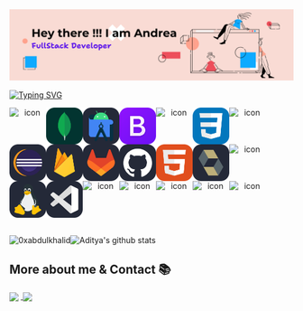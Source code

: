 <div align="center"> <img src="https://github.com/andreasop01/andreasop/blob/main/header1.png"> </div>

[![Typing SVG](https://readme-typing-svg.demolab.com?font=Fira+Code&weight=600&size=25&pause=1000&color=5D68FF&width=435&lines=Full+Stack+Developer+%F0%9F%92%BB)](https://git.io/typing-svg)

<div align="center">
  <div style="display: flex; align-items: flex-start;"><img src="https://techstack-generator.vercel.app/js-icon.svg" alt="icon" width="65" height="65" /><img src="https://github.com/tandpfun/skill-icons/blob/main/icons/MongoDB.svg" alt="icon" width="65" height="65" /><img src="https://github.com/tandpfun/skill-icons/blob/main/icons/AndroidStudio-Dark.svg" alt="icon" width="65" height="65" /><img src="https://github.com/tandpfun/skill-icons/blob/main/icons/Bootstrap.svg" alt="icon" width="65" height="65" /><img src="https://techstack-generator.vercel.app/csharp-icon.svg" alt="icon" width="65" height="65" /><img src="https://github.com/tandpfun/skill-icons/blob/main/icons/CSS.svg" alt="icon" width="65" height="65" /><img src="https://techstack-generator.vercel.app/react-icon.svg" alt="icon" width="65" height="65" /></div><div style="display: flex; align-items: flex-start;"><img src="https://github.com/tandpfun/skill-icons/blob/main/icons/Eclipse-Dark.svg" alt="icon" width="65" height="65" /><img src="https://github.com/tandpfun/skill-icons/blob/main/icons/Firebase-Dark.svg" alt="icon" width="65" height="65" /><img src="https://github.com/tandpfun/skill-icons/blob/main/icons/GitLab-Dark.svg" alt="icon" width="65" height="65" /><img src="https://github.com/tandpfun/skill-icons/blob/main/icons/Github-Dark.svg" alt="icon" width="65" height="65" /><img src="https://github.com/tandpfun/skill-icons/blob/main/icons/HTML.svg" alt="icon" width="65" height="65" /><img src="https://github.com/tandpfun/skill-icons/blob/main/icons/Hibernate-Dark.svg" alt="icon" width="65" height="65" /><img src="https://techstack-generator.vercel.app/prettier-icon.svg" alt="icon" width="65" height="65" /></div><div style="display: flex; align-items: flex-start;"><img src="https://github.com/tandpfun/skill-icons/blob/main/icons/Linux-Dark.svg" alt="icon" width="65" height="65" /><img src="https://github.com/tandpfun/skill-icons/blob/main/icons/VSCode-Dark.svg" alt="icon" width="65" height="65" /><img src="https://techstack-generator.vercel.app/python-icon.svg" alt="icon" width="65" height="65" /><img src="https://techstack-generator.vercel.app/github-icon.svg" alt="icon" width="65" height="65" /><img src="https://techstack-generator.vercel.app/nginx-icon.svg" alt="icon" width="65" height="65" /> <img src="https://techstack-generator.vercel.app/java-icon.svg" alt="icon" width="65" height="65" /><img src="https://techstack-generator.vercel.app/mysql-icon.svg" alt="icon" width="65" height="65" /></div>
</div>

<br>

<img src="https://github-readme-stats.vercel.app/api/top-langs?username=andreasop01&show_icons=true&locale=en&layout=compact&line_height=20&title_color=7A7ADB&icon_color=2234AE&text_color=D3D3D3&bg_color=0,000000,130F40" width="350"  alt="0xabdulkhalid"/>![Aditya's github stats](https://github-readme-stats.vercel.app/api?username=andreasop01&show_icons=true&theme=tokyonight)

## More about me & Contact  📚
<a href = 'www.linkedin.com/in/andrea-llovera-de-sousa-07aa351b4'> <img width = '32px' align= 'center' src="https://raw.githubusercontent.com/rahulbanerjee26/githubAboutMeGenerator/main/icons/linked-in-alt.svg"/></a> ‎ ‎ ‎ ‎ ‎ ‎ ‎ ‎ ‎ ‎ ‎ ‎ ‎ ‎ ‎ ‎ ‎ ‎ ‎ ‎ ‎ ‎ ‎ ‎ ‎ ‎ ‎ ‎ ‎ ‎ ‎ ‎ ‎ ‎ ‎ ‎ ‎ ‎ 
<a href="mailto:andreavictoriallove2000@gmail.com" target="_blank"> <img width = '32px' align= 'center' src="https://github.com/joelortiiz/joelortiiz/assets/124399316/07c27393-d9f0-4eb3-86c5-7aa683e7559c"/></a> 
